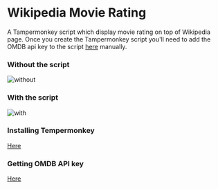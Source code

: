 # Wikipedia Movie Rating

A Tampermonkey script which display movie rating on top of Wikipedia page. Once you create the Tampermonkey script you'll need to add the OMDB api key to the script [here](https://github.com/singhsarvagya/wikipedia_movie_rating/blob/a084daaf1eda39d34694d2814e7eb5108e768a81/script.js#L14) manually.

### Without the script

![without](https://user-images.githubusercontent.com/54924634/197361173-0ea653f0-ae6d-41b9-957e-69a93d8f940f.PNG)

### With the script

![with](https://user-images.githubusercontent.com/54924634/197361190-d0da00c9-1fd6-47c1-8bdc-73fe84349ee0.PNG)

### Installing Tempermonkey

[Here](https://chrome.google.com/webstore/detail/tampermonkey/dhdgffkkebhmkfjojejmpbldmpobfkfo?hl=en)

### Getting OMDB API key 

[Here](https://www.omdbapi.com/apikey.aspx)
